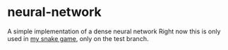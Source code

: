 # neural-network
A simple implementation of a dense neural network
Right now this is only used in [my snake game](https://github.com/will-y/snake/tree/test), only on the test branch.
